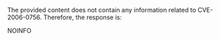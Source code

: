 The provided content does not contain any information related to CVE-2006-0756. Therefore, the response is:

NOINFO